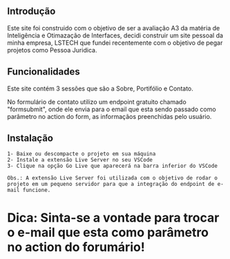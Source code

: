## Introdução

Este site foi construido com o objetivo de ser a avaliação A3 da matéria de Inteligência e Otimazação de Interfaces, decidi construir um site pessoal da minha empresa, LSTECH que fundei recentemente com o objetivo de pegar projetos como Pessoa Juridica.

## Funcionalidades

Este site contém 3 sessões que são a Sobre, Portifólio e Contato. 

No formulário de contato utilizo um endpoint gratuito chamado "formsubmit", onde ele envia para o email que esta sendo passado como parâmetro no action do form, as informaçãos preenchidas pelo usuário.

## Instalação

    1- Baixe ou descompacte o projeto em sua máquina
    2- Instale a extensão Live Server no seu VSCode
    3- Clique na opção Go Live que aparecerá na barra inferior do VSCode

    Obs.: A extensão Live Server foi utilizada com o objetivo de rodar o projeto em um pequeno servidor para que a integração do endpoint de e-mail funcione.

# Dica: Sinta-se a vontade para trocar o e-mail que esta como parâmetro no action do forumário!

